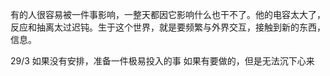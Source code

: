 有的人很容易被一件事影响，一整天都因它影响什么也干不了。他的电容太大了，反应和抽离太过迟钝。生于这个世界，就是要频繁与外界交互，接触到新的东西，信息。

29/3
如果没有安排，准备一件极易投入的事
如果有要做的，但是无法沉下心来